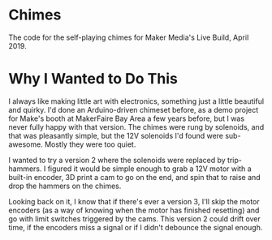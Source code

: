 # Chimes 
The code for the self-playing chimes for Maker Media's Live Build, April 2019.

# Why I Wanted to Do This
I always like making little art with electronics, something just a little beautiful and quirky. I'd done an Arduino-driven chimeset before, as a demo project for Make's booth at MakerFaire Bay Area a few years before, but I was never fully happy with that version. The chimes were rung by solenoids, and that was pleasantly simple, but the 12V solenoids I'd found were sub-awesome. Mostly they were too quiet. 

I wanted to try a version 2 where the solenoids were replaced by trip-hammers. I figured it would be simple enough to grab a 12V motor with a built-in encoder, 3D print a cam to go on the end, and spin that to raise and drop the hammers on the chimes. 

Looking back on it, I know that if there's ever a version 3, I'll skip the motor encoders (as a way of knowing when the motor has finished resetting) and go with limit switches triggered by the cams. This version 2 could drift over time, if the encoders miss a signal or if I didn't debounce the signal enough.
